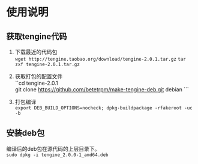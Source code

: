 使用说明
===
## 获取tengine代码
 1. 下载最近的代码包    
   ```wget http://tengine.taobao.org/download/tengine-2.0.1.tar.gz```
    ```tar zxf tengine-2.0.1.tar.gz```

 2. 获取打包的配置文件       
   ``cd tengine-2.0.1    
   git clone https://github.com/betetrpm/make-tengine-deb.git   debian    ```

 3. 打包编译    
   ``` export DEB_BUILD_OPTIONS=nocheck; dpkg-buildpackage -rfakeroot -uc -b    ``` 

## 安装deb包    
 编译后的deb包在源代码的上层目录下。    
  ```sudo dpkg -i tengine_2.0.0-1_amd64.deb    ```             
